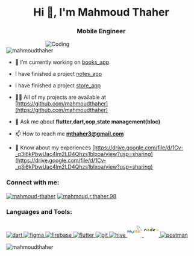 <h1 align="center">Hi 👋, I'm Mahmoud Thaher</h1>
<h3 align="center">Mobile Engineer</h3>
<img align="right" alt="Coding" width="400" src="https://camo.githubusercontent.com/e20822b4282c07ffd010cd05f855a6561d3b62358ca9e607e4901288dd748fcb/68747470733a2f2f63646e2e6472696262626c652e636f6d2f75736572732f323133313939332f73637265656e73686f74732f343934383733362f74686f75676874776f726b732d6769665f6472696262626c652e676966">
<p align="left"> <img src="https://komarev.com/ghpvc/?username=mahmoudthaher&label=Profile%20views&color=0e75b6&style=flat" alt="mahmoudthaher" /> </p>

- 🔭 I’m currently working on [books_app](https://github.com/mahmoudthaher/tharwatsamy/tree/main/bookly)

- I have finished a project [notes_app](https://github.com/mahmoudthaher/tharwatsamy/tree/main/nots_app/notes_app)

- I have finished a project [store_app](https://github.com/mahmoudthaher/final_project)

- 👨‍💻 All of my projects are available at [https://github.com/mahmoudthaher](https://github.com/mahmoudthaher)

- 💬 Ask me about **flutter,dart,oop,state management(bloc)**

- 📫 How to reach me **mthaher3@gmail.com**

- 📄 Know about my experiences [https://drive.google.com/file/d/1Cv-_q3i6kPbwUac4lm2LD4Qhzs1bIxoa/view?usp=sharing](https://drive.google.com/file/d/1Cv-_q3i6kPbwUac4lm2LD4Qhzs1bIxoa/view?usp=sharing)

<h3 align="left">Connect with me:</h3>
<p align="left">
<a href="https://linkedin.com/in/mahmoud-thaher" target="blank"><img align="center" src="https://raw.githubusercontent.com/rahuldkjain/github-profile-readme-generator/master/src/images/icons/Social/linked-in-alt.svg" alt="mahmoud-thaher" height="30" width="40" /></a>
<a href="https://fb.com/mahmoud.r.thaher.98" target="blank"><img align="center" src="https://raw.githubusercontent.com/rahuldkjain/github-profile-readme-generator/master/src/images/icons/Social/facebook.svg" alt="mahmoud.r.thaher.98" height="30" width="40" /></a>
</p>

<h3 align="left">Languages and Tools:</h3>
<p align="left"> <a href="https://dart.dev" target="_blank" rel="noreferrer"> <img src="https://www.vectorlogo.zone/logos/dartlang/dartlang-icon.svg" alt="dart" width="40" height="40"/> </a> <a href="https://www.figma.com/" target="_blank" rel="noreferrer"> <img src="https://www.vectorlogo.zone/logos/figma/figma-icon.svg" alt="figma" width="40" height="40"/> </a> <a href="https://firebase.google.com/" target="_blank" rel="noreferrer"> <img src="https://www.vectorlogo.zone/logos/firebase/firebase-icon.svg" alt="firebase" width="40" height="40"/> </a> <a href="https://flutter.dev" target="_blank" rel="noreferrer"> <img src="https://www.vectorlogo.zone/logos/flutterio/flutterio-icon.svg" alt="flutter" width="40" height="40"/> </a> <a href="https://git-scm.com/" target="_blank" rel="noreferrer"> <img src="https://www.vectorlogo.zone/logos/git-scm/git-scm-icon.svg" alt="git" width="40" height="40"/> </a> <a href="https://hive.apache.org/" target="_blank" rel="noreferrer"> <img src="https://www.vectorlogo.zone/logos/apache_hive/apache_hive-icon.svg" alt="hive" width="40" height="40"/> </a> <a href="https://www.mysql.com/" target="_blank" rel="noreferrer"> <img src="https://raw.githubusercontent.com/devicons/devicon/master/icons/mysql/mysql-original-wordmark.svg" alt="mysql" width="40" height="40"/> </a> <a href="https://nodejs.org" target="_blank" rel="noreferrer"> <img src="https://raw.githubusercontent.com/devicons/devicon/master/icons/nodejs/nodejs-original-wordmark.svg" alt="nodejs" width="40" height="40"/> </a> <a href="https://postman.com" target="_blank" rel="noreferrer"> <img src="https://www.vectorlogo.zone/logos/getpostman/getpostman-icon.svg" alt="postman" width="40" height="40"/> </a> </p>

<p><img align="center" src="https://github-readme-stats.vercel.app/api/top-langs?username=mahmoudthaher&show_icons=true&locale=en&layout=compact" alt="mahmoudthaher" /></p>
